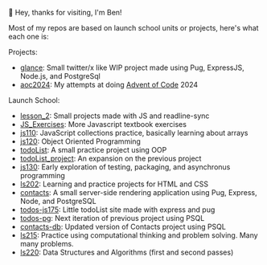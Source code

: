 👋 Hey, thanks for visiting, I'm Ben!

Most of my repos are based on launch school units or projects, here's what each one is:

Projects:
- <a href="https://github.com/b3nbino/glance">glance</a>: Small twitter/x like WIP project made using Pug, ExpressJS, Node.js, and PostgreSql
- <a href="https://github.com/b3nbino/aoc2024">aoc2024</a>: My attempts at doing <a href="https://adventofcode.com/" target="_blank">Advent of Code</a> 2024

  
Launch School:
- <a href="https://github.com/b3nbino/lesson_2">lesson_2</a>: Small projects made with JS and readline-sync
- <a href="https://github.com/b3nbino/JS_Exercises">JS_Exercises</a>: More Javascript textbook exercises
- <a href="https://github.com/b3nbino/js110">js110</a>: JavaScript collections practice, basically learning about arrays
- <a href="https://github.com/b3nbino/js120">js120</a>: Object Oriented Programming
- <a href="https://github.com/b3nbino/todoList">todoList</a>: A small practice project using OOP
- <a href="https://github.com/b3nbino/todolist_project">todoList_project</a>: An expansion on the previous project
- <a href="https://github.com/b3nbino/js130">js130</a>: Early exploration of testing, packaging, and asynchronus programming
- <a href="https://github.com/b3nbino/ls202">ls202</a>: Learning and practice projects for HTML and CSS
- <a href="https://github.com/b3nbino/contacts">contacts</a>: A small server-side rendering application using Pug, Express, Node, and PostgreSQL
- <a href="https://github.com/b3nbino/todos-js175">todos-js175</a>: Little todoList site made with express and pug
- <a href="https://github.com/b3nbino/todos-pg">todos-pg</a>: Next iteration of previous project using PSQL
- <a href="https://github.com/b3nbino/contacts-db">contacts-db</a>: Updated version of Contacts project using PSQL
- <a href="https://github.com/b3nbino/ls215">ls215</a>: Practice using computational thinking and problem solving. Many many problems.
- <a href="https://github.com/b3nbino/ls220">ls220</a>: Data Structures and Algorithms (first and second passes)
